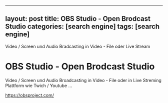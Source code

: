 ﻿
---
layout: post
title: OBS Studio - Open Brodcast Studio 
categories: [search engine]
tags: [search engine]
--- 
Video / Screen und Audio Bradcasting in Video - File oder Live Stream 

# OBS Studio - Open Brodcast Studio 

Video / Screen und Audio Broadcasting in Video - File oder in Live Streming Plattform wie Twich / Youtube ...

<https://obsproject.com/> 


